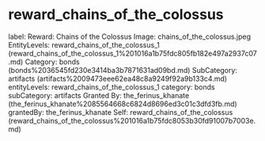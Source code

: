# reward_chains_of_the_colossus

label: Reward: Chains of the Colossus
Image: chains_of_the_colossus.jpeg
EntityLevels: reward_chains_of_the_colossus_1 (reward_chains_of_the_colossus_1%201016a1b75fdc805fb182e497a2937c07.md)
Category: bonds (bonds%2036545fd230e3414ba3b7871631ad09bd.md)
SubCategory: artifacts (artifacts%2009473eee62ea48c8a9249f92a9b133c4.md)
entityLevels: reward_chains_of_the_colossus_1
category: bonds
subCategory: artifacts
Granted By: the_ferinus_khanate (the_ferinus_khanate%2085564668c6824d8696ed3c01c3dfd3fb.md)
grantedBy: the_ferinus_khanate
Self: reward_chains_of_the_colossus (reward_chains_of_the_colossus%201016a1b75fdc8053b30fd91007b7003e.md)

[](Untitled%201016a1b75fdc8037b01ddd99d0b52940.md)